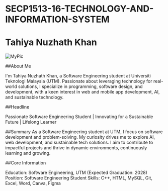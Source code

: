 # SECP1513-16-TECHNOLOGY-AND-INFORMATION-SYSTEM
# Tahiya Nuzhath Khan

![MyPic](https://github.com/user-attachments/assets/eb1096cf-d18e-4450-b077-b10709250433)


##About Me

I'm Tahiya Nuzhath Khan, a Software Engineering student at Universiti Teknologi Malaysia (UTM). Passionate about leveraging technology for real-world solutions, I specialize in programming, software design, and development, with a keen interest in web and mobile app development, AI, and sustainable technology.

##Headline

Passionate Software Engineering Student | Innovating for a Sustainable Future | Lifelong Learner

##Summary
As a Software Engineering student at UTM, I focus on software development and problem-solving. My curiosity drives me to explore AI, web development, and sustainable tech solutions. I aim to contribute to impactful projects and thrive in dynamic environments, continuously learning and growing.

##Core Information

Education: Software Engineering, UTM (Expected Graduation: 2028)
Position: Software Engineering Student
Skills: C++, HTML, MySQL, Git, Excel, Word, Canva, Figma
 
